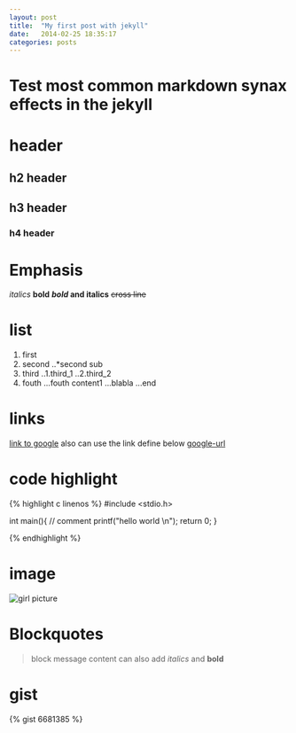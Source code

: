 ```yaml
---
layout: post
title:  "My first post with jekyll"
date:   2014-02-25 18:35:17
categories: posts
---
```


# Test most common markdown synax effects in the jekyll

header
==================================

## h2 header
## h3 header
### h4 header


Emphasis
=================
*italics*
**bold**
**_bold_ and italics**
~~cross line~~

list
==================

1. first
2. second
 ..*second sub
3. third
 ..1.third_1
 ..2.third_2
4. fouth
 ...fouth content1
 ...blabla
 ...end

links
=======================

[link to google](http://www.google.com "google site")
also can use the link define below [google-url]

[google-url]: http://www.google.com



code highlight
==========================

{% highlight c linenos %}
#include <stdio.h>

int main(){
	// comment 
	printf("hello world \n");
	return 0;
}

{% endhighlight %}

image
============================

![girl picture]({{site.url}}/images/girl.jpg "beauty, isn't it?")


Blockquotes
===========================

> block message content
> can also add *italics* and **bold**

gist
=============================

{% gist 6681385 %}

